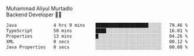 Muhammad Aliyul Murtadlo
<br>
Backend Developer 👨‍💻
<br>
<!--START_SECTION:waka-->

```txt
Java              4 hrs 9 mins    ████████████████████░░░░░   79.46 %
TypeScript        50 mins         ████░░░░░░░░░░░░░░░░░░░░░   16.01 %
Properties        13 mins         █░░░░░░░░░░░░░░░░░░░░░░░░   04.26 %
XML               0 secs          ░░░░░░░░░░░░░░░░░░░░░░░░░   00.12 %
Java Properties   0 secs          ░░░░░░░░░░░░░░░░░░░░░░░░░   00.08 %
```

<!--END_SECTION:waka-->
